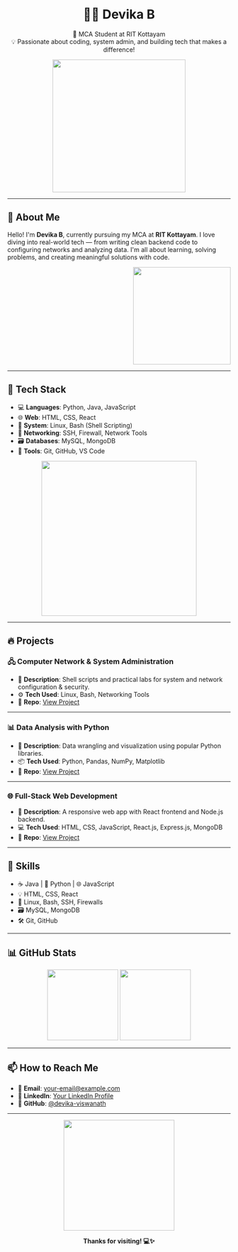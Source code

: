 <h1 align="center">👩‍💻 Devika B</h1>
<p align="center">
  📌 MCA Student at RIT Kottayam <br>
  💡 Passionate about coding, system admin, and building tech that makes a difference!
</p>

<p align="center">
  <img src="https://media.giphy.com/media/26tn33aiTi1jkl6H6/giphy.gif" width="300" />
</p>

---

## 🌟 About Me

Hello! I'm **Devika B**, currently pursuing my MCA at **RIT Kottayam**. I love diving into real-world tech — from writing clean backend code to configuring networks and analyzing data. I'm all about learning, solving problems, and creating meaningful solutions with code.

<p align="right">
  <img src="https://media.giphy.com/media/1hHm2zb2g8PzB7lG3n/giphy.gif" width="220" />
</p>

---

## 🚀 Tech Stack

- 💻 **Languages**: Python, Java, JavaScript  
- 🌐 **Web**: HTML, CSS, React  
- 🐧 **System**: Linux, Bash (Shell Scripting)  
- 🔐 **Networking**: SSH, Firewall, Network Tools  
- 🗃 **Databases**: MySQL, MongoDB  
- 🧰 **Tools**: Git, GitHub, VS Code

<p align="center">
  <img src="https://media.giphy.com/media/3oriO0OEd9QIDdllqo/giphy.gif" width="350" />
</p>

---

## 🔥 Projects

### 🖧 Computer Network & System Administration
- 📝 **Description**: Shell scripts and practical labs for system and network configuration & security.
- ⚙️ **Tech Used**: Linux, Bash, Networking Tools  
- 🔗 **Repo**: [View Project](#)

---

### 📊 Data Analysis with Python
- 📝 **Description**: Data wrangling and visualization using popular Python libraries.
- 📦 **Tech Used**: Python, Pandas, NumPy, Matplotlib  
- 🔗 **Repo**: [View Project](#)

---

### 🌐 Full-Stack Web Development
- 📝 **Description**: A responsive web app with React frontend and Node.js backend.
- 💻 **Tech Used**: HTML, CSS, JavaScript, React.js, Express.js, MongoDB  
- 🔗 **Repo**: [View Project](#)

---

## 🎯 Skills

- ☕ Java | 🐍 Python | 🌐 JavaScript  
- 💡 HTML, CSS, React  
- 🔐 Linux, Bash, SSH, Firewalls  
- 🗃 MySQL, MongoDB  
- 🛠 Git, GitHub

---

## 📊 GitHub Stats

<p align="center">
  <img src="https://github-readme-stats.vercel.app/api?username=devika-viswanath&show_icons=true&theme=tokyonight" height="160"/>
  <img src="https://github-readme-streak-stats.herokuapp.com?user=devika-viswanath&theme=tokyonight" height="160"/>
</p>

---

## 📫 How to Reach Me

- 📧 **Email**: your-email@example.com  
- 💼 **LinkedIn**: [Your LinkedIn Profile](#)  
- 🐙 **GitHub**: [@devika-viswanath](https://github.com/devika-viswanath)

---

<p align="center">
  <img src="https://media.giphy.com/media/xUPGcguWZHRC2HyBRS/giphy.gif" width="250" />
</p>

<p align="center"><b>Thanks for visiting! 💻✨</b></p>
